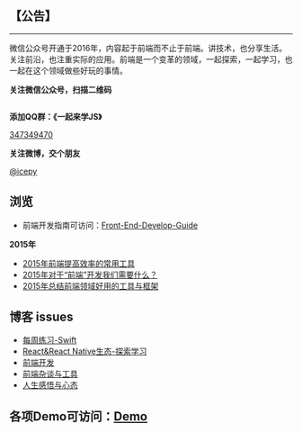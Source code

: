 ## 【公告】
----

微信公众号开通于2016年，内容起于前端而不止于前端。讲技术，也分享生活。关注前沿，也注重实际的应用。前端是一个变革的领域，一起探索，一起学习，也一起在这个领域做些好玩的事情。

**关注微信公众号，扫描二维码**
<div align="center">
<img src="https://raw.githubusercontent.com/icepy/_posts/master/img/weixin.jpg" alt=""/><br>
</div>

**添加QQ群：《一起来学JS》**

[347349470]()

**关注微博，交个朋友**

[@icepy](http://weibo.com/2455876310)

## 浏览

- 前端开发指南可访问：[Front-End-Develop-Guide](https://github.com/icepy/Front-End-Develop-Guide)

**2015年**

- [2015年前端提高效率的常用工具](2015年前端提高效率的常用工具.md)
- [2015年对于“前端”开发我们需要什么？](对于“前端”开发我们需要什么？.md)
- [2015年总结前端领域好用的工具与框架](https://github.com/icepy/_posts/issues/19)

## 博客 issues

- [每周练习-Swift](https://github.com/icepy/_posts/labels/%E6%AF%8F%E5%91%A8%E7%BB%83%E4%B9%A0-Swift)
- [React&React Native生态-探索学习](https://github.com/icepy/_posts/labels/React%26React%20Native%E7%94%9F%E6%80%81-%E6%8E%A2%E7%B4%A2%E4%B8%8E%E5%AD%A6%E4%B9%A0)
- [前端开发](https://github.com/icepy/_posts/labels/%E5%89%8D%E7%AB%AF%E5%BC%80%E5%8F%91)
- [前端杂谈与工具](https://github.com/icepy/_posts/labels/%E5%89%8D%E7%AB%AF%E6%9D%82%E8%B0%88%E4%B8%8E%E5%B7%A5%E5%85%B7)
- [人生感悟与心态](https://github.com/icepy/_posts/labels/%E4%BA%BA%E7%94%9F%E6%84%9F%E6%82%9F%E4%B8%8E%E5%BF%83%E6%80%81)

## 各项Demo可访问：[Demo](https://github.com/icepy/_posts/tree/master/demo)
